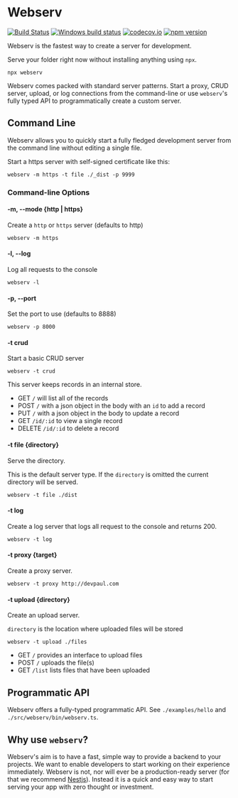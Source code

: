 # Webserv

[![Build Status](https://travis-ci.org/devpaul/webserv.svg?branch=master)](https://travis-ci.org/devpaul/webserv)
[![Windows build status](https://ci.appveyor.com/api/projects/status/pwxbf43ctu05uxn8?svg=true)](https://ci.appveyor.com/project/devpaul/webserv)
[![codecov.io](https://codecov.io/github/devpaul/webserv/coverage.svg?branch=master)](https://codecov.io/github/devpaul/webserv?branch=master)
[![npm version](https://badge.fury.io/js/webserv.svg)](https://badge.fury.io/js/webserv)

Webserv is the fastest way to create a server for development.

Serve your folder right now without installing anything using `npx`.

```
npx webserv
```

Webserv comes packed with standard server patterns. Start a proxy, CRUD server, upload, or log connections from the command-line or use `webserv`'s fully typed API to programmatically create a custom server.

## Command Line

Webserv allows you to quickly start a fully fledged development server from the command line without editing a single file.

Start a https server with self-signed certificate like this:

```
webserv -m https -t file ./_dist -p 9999
```

### Command-line Options

#### -m, --mode {http | https}

Create a `http` or `https` server (defaults to http)

```
webserv -m https
```

#### -l, --log

Log all requests to the console

```
webserv -l
```

#### -p, --port

Set the port to use (defaults to 8888)

```
webserv -p 8000
```

#### -t crud

Start a basic CRUD server

```
webserv -t crud
```

This server keeps records in an internal store.

* GET `/` will list all of the records
* POST `/` with a json object in the body with an `id` to add a record
* PUT `/` with a json object in the body to update a record
* GET `/id/:id` to view a single record
* DELETE `/id/:id` to delete a record

#### -t file {directory}

Serve the directory.

This is the default server type. If the `directory` is omitted the current directory will be served.

```
webserv -t file ./dist
```

#### -t log

Create a log server that logs all request to the console and returns 200.

```
webserv -t log
```

#### -t proxy {target}

Create a proxy server.

```
webserv -t proxy http://devpaul.com
```

#### -t upload {directory}

Create an upload server.

`directory` is the location where uploaded files will be stored

```
webserv -t upload ./files
```

* GET `/` provides an interface to upload files
* POST `/` uploads the file(s)
* GET `/list` lists files that have been uploaded


## Programmatic API

Webserv offers a fully-typed programmatic API. See `./examples/hello` and `./src/webserv/bin/webserv.ts`.


## Why use `webserv`?

Webserv's aim is to have a fast, simple way to provide a backend to your projects. We want to enable developers to start working on their experience immediately. Webserv is not, nor will ever be a production-ready server (for that we recommend [Nestjs](https://nestjs.com/)). Instead it is a quick and easy way to start serving your app with zero thought or investment.
